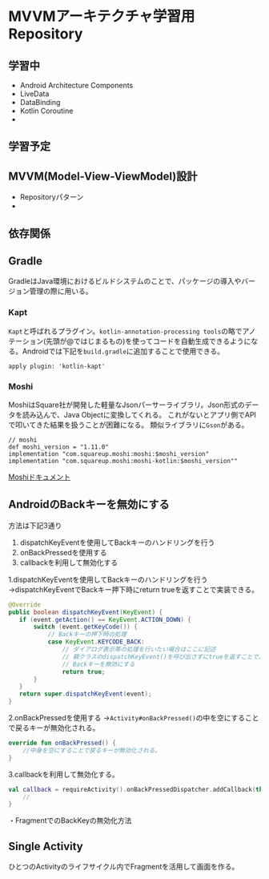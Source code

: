# MVVMアーキテクチャ学習用Repository

## 学習中
- Android Architecture Components
- LiveData
- DataBinding
- Kotlin Coroutine
- 

## 学習予定


## MVVM(Model-View-ViewModel)設計
- Repositoryパターン
- 


## 依存関係

## Gradle
GradleはJava環境におけるビルドシステムのことで、パッケージの導入やバージョン管理の際に用いる。
### Kapt
`Kapt`と呼ばれるプラグイン。`kotlin-annotation-processing tools`の略でアノテーション(先頭が@ではじまるもの)を使ってコードを自動生成できるようになる。Androidでは下記を`build.gradle`に追加することで使用できる。
```
apply plugin: 'kotlin-kapt'
```
### Moshi
MoshiはSquare社が開発した軽量なJsonパーサーライブラリ。Json形式のデータを読み込んで、Java Objectに変換してくれる。
これがないとアプリ側でAPIで叩いてきた結果を扱うことが困難になる。
類似ライブラリに`Gson`がある。
```
// moshi
def moshi_version = "1.11.0"
implementation "com.squareup.moshi:moshi:$moshi_version"
implementation "com.squareup.moshi:moshi-kotlin:$moshi_version""
```
[Moshiドキュメント](https://github.com/square/moshi)

  
## AndroidのBackキーを無効にする
方法は下記3通り
1. dispatchKeyEventを使用してBackキーのハンドリングを行う
2. onBackPressedを使用する
3. callbackを利用して無効化する  
  

1.dispatchKeyEventを使用してBackキーのハンドリングを行う
 →dispatchKeyEventでBackキー押下時にreturn trueを返すことで実装できる。

 ```Java
 @Override
public boolean dispatchKeyEvent(KeyEvent) {
    if (event.getAction() == KeyEvent.ACTION_DOWN) {
        switch (event.getKeyCode()) {
            // Backキーの押下時の処理
            case KeyEvent.KEYCODE_BACK:
                // ダイアログ表示等の処理を行いたい場合はここに記述
                // 親クラスのdispatchKeyEvent()を呼び出さずにtrueを返すことで、
                // Backキーを無効にする
                return true;
        }
    }
    return super.dispatchKeyEvent(event);
}
 ```

2.onBackPressedを使用する
 →`Activity#onBackPressed()`の中を空にすることで戻るキーが無効化される。 

 ```kotlin
 override fun onBackPressed() {
     //中身を空にすることで戻るキーが無効化される。
 }
 ```

3.callbackを利用して無効化する。

 ```kotlin
 val callback = requireActivity().onBackPressedDispatcher.addCallback(this) {
     // 
 }
 ```
 ・FragmentでのBackKeyの無効化方法

 ## Single Activity
ひとつのActivityのライフサイクル内でFragmentを活用して画面を作る。